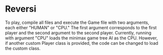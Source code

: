 # Reversi

To play, compile all files and execute the Game file with two arguments, each either "HUMAN" or "CPU." The first argument corresponds to the first player and the second argument to the second player. Currently, running with argument "CPU" loads the minimax game tree AI as the CPU. However, if another custom Player class is provided, the code can be changed to load the custom class.

